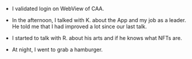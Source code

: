 - I validated login on WebView of CAA.

- In the afternoon, I talked with K. about the App and my job as a leader. He told me that I had improved a lot since our last talk.

- I started to talk with R. about his arts and if he knows what NFTs are.

- At night, I went to grab a hamburger.
